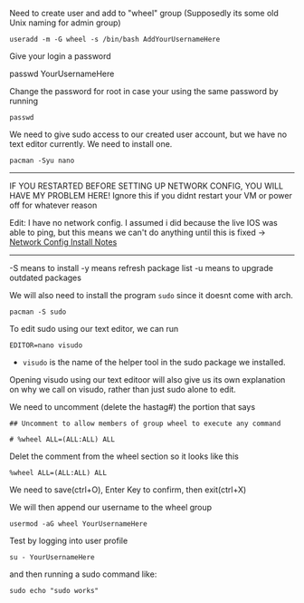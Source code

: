 Need to create user and add to "wheel" group (Supposedly its some old Unix naming for admin group)

`useradd -m -G wheel -s /bin/bash AddYourUsernameHere`

Give your login a password

passwd YourUsernameHere

Change the password for root in case your using the same password by running

`passwd`

We need to give sudo access to our created user account, but we have no text editor currently. We need to install one.

`pacman -Syu nano`

---
IF YOU RESTARTED BEFORE SETTING UP NETWORK CONFIG, YOU WILL HAVE MY PROBLEM HERE! Ignore this if you didnt restart your VM or power off for whatever reason

Edit: I have no network config. I assumed i did because the live IOS was able to ping, but this means we can't do anything until this is fixed → [Network Config Install Notes](/notes/Arch_Network_Config.md)

---

-S means to install
-y means refresh package list
-u means to upgrade outdated packages

We will also need to install the program `sudo` since it doesnt come with arch. 

`pacman -S sudo`

To edit sudo using our text editor, we can run

`EDITOR=nano visudo`

- `visudo` is the name of the helper tool in the sudo package we installed. 

Opening visudo using our text editoor will also give us its own explanation on why we call on visudo, rather than just sudo alone to edit.

We need to uncomment (delete the hastag#) the portion that says 

`## Uncomment to allow members of group wheel to execute any command`

`# %wheel ALL=(ALL:ALL) ALL`

Delet the comment from the wheel section so it looks like this

`%wheel ALL=(ALL:ALL) ALL`

We need to save(ctrl+O), Enter Key to confirm, then exit(ctrl+X)

We will then append our username to the wheel group

`usermod -aG wheel YourUsernameHere`

Test by logging into user profile

`su - YourUsernameHere`

and then running a sudo command like:

`sudo echo "sudo works"`
